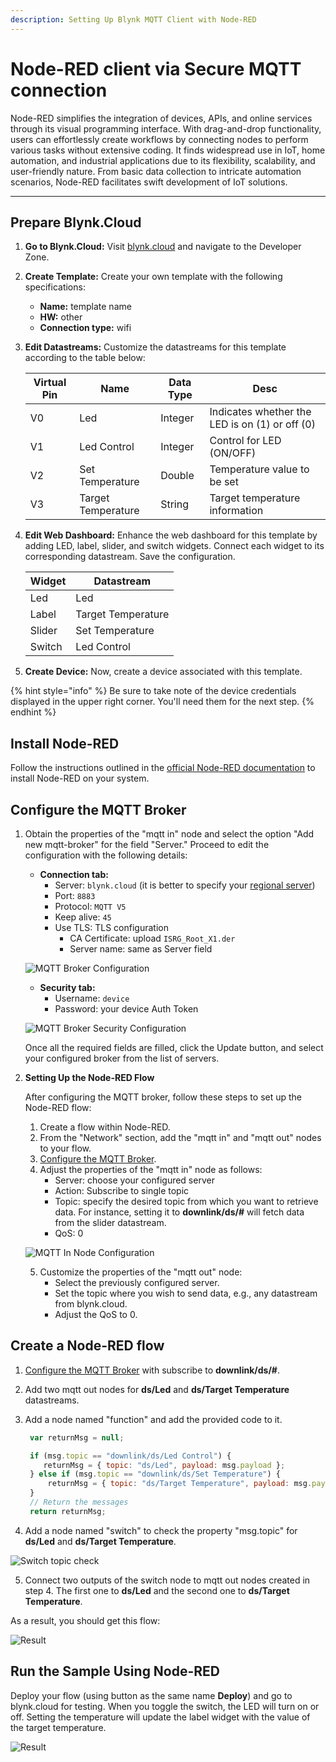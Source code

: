 ```yaml
---
description: Setting Up Blynk MQTT Client with Node-RED
---
```


# Node-RED client via Secure MQTT connection

Node-RED simplifies the integration of devices, APIs, and online services through its visual programming interface. With drag-and-drop functionality, users can effortlessly create workflows by connecting nodes to perform various tasks without extensive coding. It finds widespread use in IoT, home automation, and industrial applications due to its flexibility, scalability, and user-friendly nature. From basic data collection to intricate automation scenarios, Node-RED facilitates swift development of IoT solutions.

---

## Prepare Blynk.Cloud

1. **Go to Blynk.Cloud:** Visit [blynk.cloud](https://blynk.cloud) and navigate to the Developer Zone.

2. **Create Template:** Create your own template with the following specifications:
   - **Name:** template name
   - **HW:** other
   - **Connection type:** wifi

3. **Edit Datastreams:** Customize the datastreams for this template according to the table below:

   | Virtual Pin | Name               | Data Type | Desc                                          |
   |-------------|--------------------|-----------|-----------------------------------------------|
   | V0          | Led                | Integer   | Indicates whether the LED is on (1) or off (0)|
   | V1          | Led Control        | Integer   | Control for LED (ON/OFF)                      |
   | V2          | Set Temperature    | Double    | Temperature value to be set                   |
   | V3          | Target Temperature | String    | Target temperature information                |

4. **Edit Web Dashboard:** Enhance the web dashboard for this template by adding LED, label, slider, and switch widgets. Connect each widget to its corresponding datastream. Save the configuration.

   | Widget | Datastream         |
   |--------|--------------------|
   | Led    | Led                |
   | Label  | Target Temperature |
   | Slider | Set Temperature    |
   | Switch | Led Control        |

5. **Create Device:** Now, create a device associated with this template.

{% hint style="info" %}
Be sure to take note of the device credentials displayed in the upper right corner. You'll need them for the next step.
{% endhint %}

## Install Node-RED

Follow the instructions outlined in the [official Node-RED documentation](https://nodered.org/docs/getting-started/local) to install Node-RED on your system.

## Configure the MQTT Broker

1. Obtain the properties of the "mqtt in" node and select the option "Add new mqtt-broker" for the field "Server." Proceed to edit the configuration with the following details:

   - **Connection tab:**
     - Server: `blynk.cloud` (it is better to specify your [regional server](../blynk.cloud/device-mqtt-api/authentication.md))
     - Port: `8883`
     - Protocol: `MQTT V5`
     - Keep alive: `45`
     - Use TLS: TLS configuration
       - CA Certificate: upload `ISRG_Root_X1.der`
       - Server name: same as Server field

   ![MQTT Broker Configuration](images/mqtt_broker.png)

   - **Security tab:**
     - Username: `device`
     - Password: your device Auth Token

   ![MQTT Broker Security Configuration](images/mqtt_broker_sec.png)

   Once all the required fields are filled, click the Update button, and select your configured broker from the list of servers.

2. **Setting Up the Node-RED Flow**

   After configuring the MQTT broker, follow these steps to set up the Node-RED flow:

   1. Create a flow within Node-RED.
   2. From the "Network" section, add the "mqtt in" and "mqtt out" nodes to your flow.
   3. [Configure the MQTT Broker](#configure-the-mqtt-broker).
   4. Adjust the properties of the "mqtt in" node as follows:
      - Server: choose your configured server
      - Action: Subscribe to single topic
      - Topic: specify the desired topic from which you want to retrieve data. For instance, setting it to **downlink/ds/#** will fetch data from the slider datastream.
      - QoS: 0

   ![MQTT In Node Configuration](images/mqtt_in.png)

   5. Customize the properties of the "mqtt out" node:
      - Select the previously configured server.
      - Set the topic where you wish to send data, e.g., any datastream from blynk.cloud.
      - Adjust the QoS to 0.

## Create a Node-RED flow

1. [Configure the MQTT Broker](#configure-the-mqtt-broker) with subscribe to **downlink/ds/#**.
2. Add two mqtt out nodes for **ds/Led** and **ds/Target Temperature** datastreams.
3. Add a node named "function" and add the provided code to it.

   ```js
    var returnMsg = null;

    if (msg.topic == "downlink/ds/Led Control") {
       returnMsg = { topic: "ds/Led", payload: msg.payload };
    } else if (msg.topic == "downlink/ds/Set Temperature") {
        returnMsg = { topic: "ds/Target Temperature", payload: msg.payload + "°C"};
    }
    // Return the messages
    return returnMsg;

   ```
4. Add a node named "switch" to check the property "msg.topic" for **ds/Led** and **ds/Target Temperature**.

![Switch topic check](images/topic_check.png)

5. Connect two outputs of the switch node to mqtt out nodes created in step 4. The first one to **ds/Led** and the second one to **ds/Target Temperature**.

As a result, you should get this flow:

![Result](images/result_nodered.png)

## Run the Sample Using Node-RED

Deploy your flow (using button as the same name **Deploy**) and go to blynk.cloud for testing. When you toggle the switch, the LED will turn on or off. Setting the temperature will update the label widget with the value of the target temperature.

![Result](images/result_cloud.png)

